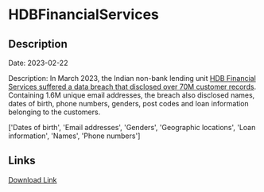 # HDBFinancialServices

## Description

Date: 2023-02-22

Description:
In March 2023, the Indian non-bank lending unit <a href="https://economictimes.indiatimes.com/industry/banking/finance/banking/hdb-financial-services-flags-data-breach-at-service-provider/articleshow/98483482.cms" target="_blank" rel="noopener">HDB Financial Services suffered a data breach that disclosed over 70M customer records</a>. Containing 1.6M unique email addresses, the breach also disclosed names, dates of birth, phone numbers, genders, post codes and loan information belonging to the customers.


['Dates of birth', 'Email addresses', 'Genders', 'Geographic locations', 'Loan information', 'Names', 'Phone numbers']

## Links

[Download Link](https://link-to.net/1229997/577.5343793415915/dynamic/?r=aHR0cHM6Ly93d3cubWVkaWFmaXJlLmNvbS92aWV3L3ZBUmVFMHBENklVWlk0di9oZGJmcy5jb20vZmlsZQ==)